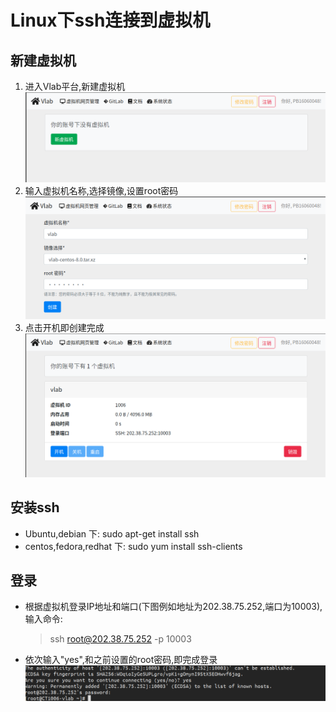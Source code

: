 # Linux下ssh连接到虚拟机
## 新建虚拟机

1. 进入Vlab平台,新建虚拟机
   ![新建虚拟机页面](../images/ssh_1.png)
2. 输入虚拟机名称,选择镜像,设置root密码
   ![创建虚拟机页面](../images/ssh_2.png)
3. 点击开机即创建完成
   ![开机](../images/ssh_3.png)

## 安装ssh
* Ubuntu,debian 下: sudo apt-get install ssh
* centos,fedora,redhat 下: sudo yum install ssh-clients

## 登录
* 根据虚拟机登录IP地址和端口(下图例如地址为202.38.75.252,端口为10003),输入命令:
   > ssh root@202.38.75.252 -p 10003
* 依次输入"yes",和之前设置的root密码,即完成登录
   ![](../images/ssh_4.png)
